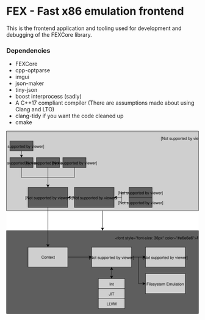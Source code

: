 # FEX - Fast x86 emulation frontend
This is the frontend application and tooling used for development and debugging of the FEXCore library.

### Dependencies
* FEXCore
* cpp-optparse
* imgui
* json-maker
* tiny-json
* boost interprocess (sadly)
* A C++17 compliant compiler (There are assumptions made about using Clang and LTO)
* clang-tidy if you want the code cleaned up
* cmake

![FEX diagram](docs/Diagram.svg)
